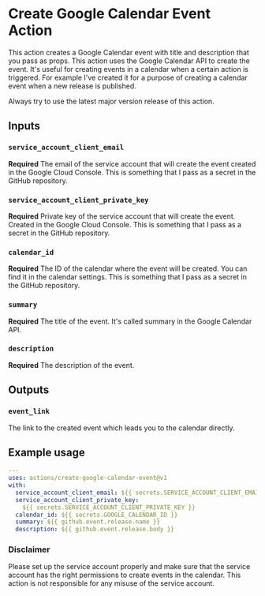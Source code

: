 # Create Google Calendar Event Action

This action creates a Google Calendar event with title and description that you
pass as props. This action uses the Google Calendar API to create the event.
It's useful for creating events in a calendar when a certain action is
triggered. For example I've created it for a purpose of creating a calendar
event when a new release is published.

Always try to use the latest major version release of this action.

## Inputs

### `service_account_client_email`

**Required** The email of the service account that will create the event created
in the Google Cloud Console. This is something that I pass as a secret in the
GitHub repository.

### `service_account_client_private_key`

**Required** Private key of the service account that will create the event.
Created in the Google Cloud Console. This is something that I pass as a secret
in the GitHub repository.

### `calendar_id`

**Required** The ID of the calendar where the event will be created. You can
find it in the calendar settings. This is something that I pass as a secret in
the GitHub repository.

### `summary`

**Required** The title of the event. It's called summary in the Google Calendar
API.

### `description`

**Required** The description of the event.

## Outputs

### `event_link`

The link to the created event which leads you to the calendar directly.

## Example usage

```yaml
---
uses: actions/create-google-calendar-event@v1
with:
  service_account_client_email: ${{ secrets.SERVICE_ACCOUNT_CLIENT_EMAIL }}
  service_account_client_private_key:
    ${{ secrets.SERVICE_ACCOUNT_CLIENT_PRIVATE_KEY }}
  calendar_id: ${{ secrets.GOOGLE_CALENDAR_ID }}
  summary: ${{ github.event.release.name }}
  description: ${{ github.event.release.body }}
```

### Disclaimer

Please set up the service account properly and make sure that the service
account has the right permissions to create events in the calendar. This action
is not responsible for any misuse of the service account.
